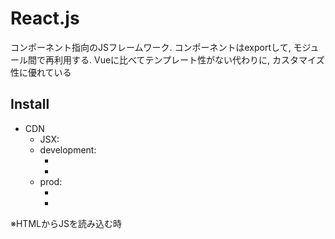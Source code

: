 
# React.js

コンポーネント指向のJSフレームワーク.
コンポーネントはexportして, モジュール間で再利用する.
Vueに比べてテンプレート性がない代わりに, カスタマイズ性に優れている

## Install

- CDN
  - JSX: <script src="https://unpkg.com/babel-standalone@6/babel.min.js"></script>
  - development: 
    - <script src="https://unpkg.com/react@17/umd/react.development.js" crossorigin></script>
    - <script src="https://unpkg.com/react-dom@17/umd/react-dom.development.js" crossorigin></script>
  - prod: 
    - <script crossorigin src="https://unpkg.com/react@17/umd/react.production.min.js"></script>
    - <script crossorigin src="https://unpkg.com/react-dom@17/umd/react-dom.production.min.js"></script>
※HTMLからJSを読み込む時<script type="text/babel">とすること

- npm
  - npm init -y
  - npm install babel-cli@6 babel-preset-react-app@3
  - npx babel --watch src --out-dir . --presets react-app/prod

## JSX(JS extension)記法

- JSXはReactObjectのメソッドである(React.createElement()と等価)
- render()の第一引数は単一タグで記載する必要がある(divタグで囲う)
- class属性はclassName属性に置換(classが予約語のため)
- 閉じタグ無しはスラッシュ要 ex: <hr />
- 変数や関数は{}で囲う
- JSXはcamelCaseで記述
- ReactDOM.render(JSX)で任意のHTMLidに挿入
- HTML内に挿入する場所をcontainerと呼ぶ

以下は等価であり, Babelでトランスコンパイルしている

```js
// JSX
const element = (
  <h1 className="greeting">
    Hello, world!
  </h1>
);

// React Object
const element = React.createElement(
  'h1',
  {className: 'greeting'},
  'Hello, world!'
);
```

## 組み込みObject

- React: {
    props: {
      Component,
      PureComponent,
    },
    methods: {
      createElement(),
      createFactory(),
    }
}
- ReactDOM: {
    methods: {
      render(),
      hydrate(),
      unmountComponentAtNode(),
      findDOMNode(),
      createPortal(),
    }
}

## React Component

ReactDOM内で再利用可能な部品群。function Componentとclass Componentがある。
※先頭は大文字にする必要がある

- Componentは分割せよ
- Component(props)において, propsの戻り値を変えてはいけない(pure)
- return ()で戻り値を設定しないと, undefinedになるので注意

```js
// function Component
function Welcome(props) {
  return <h1>Hello, {props.name}</h1>;
}

// class Component
class Welcome extends React.Component {
  render() { // 絶対に必要なメソッド
    return <h1>Hello, {this.props.name}</h1>;
  }
}
```

以下のようにして, いくらでも再利用可能

```js
function Welcome(props) {
  return <h1>Hello, {props.name}</h1>;
}

function MultiWelcome() {
  return (
    <div>
      <Welcome name="taro" />
      <Welcome name="jiro" />
      <Welcome name="hanako" />
    </div>
  )
}

ReactDOM.render(
  <MultiWelcome />,
  document.getElementById('root')
);
```

### Component state(Class Component)

function Componentで良い場合と, class Componentにしなければならない場合を分析する

function Component = props + render()
class Component = 
  function Component + state + bind() + lifeCycleMethod()

1. React.Componentクラスを継承したClassを作成する
2. render()メソッドを挟む
3. propsをthis.propsとして参照する
4. this.propsをthis.stateに書き換えある
5. constructor(props)を追加する.
6. super(props)で親クラスにpropsを渡す
7. <Component />のプロパティを削除する

- this.stateはComponent(Instance)内のlocal変数である
- propsやstateは単方向バインディングだから, 子コンポーネントにしか影響を与えない

また、propsもstateも同じ変数でありstateをpropsのように扱うことも可能だが、stateは動的(user inputが存在する)な場合にのみ使うのが良いとされている
つまり、stateは[動的, 独立, 祖先(top Component)]なものしか必要がない

以下ではまだclass Componentは完成しません

```js
// function Component
function Clock(props) {
  return (
    <div>
      <h1>Hello, world</h1>
      <h2>It is {props.date.toLocaleTimeString()}</h2>
    </div>
  );
}

function tick() {
  ReactDOM.render(
    <Clock date={new Date()} />,
    document.getElementById('root')
  );
}

setInterval(tick, 1000);

// class Component v1
class Clock extends React.Component {
  render() { // renderは必須
    return (
      <div>
        <h1>Hello, world</h1>
        <h2>It is {this.props.date.toLocaleTimeString()}</h2>
      </div>
    );
  }
}

// class Component v2
class Clock extends React.Component {
  constructor(props) {
    super(props);
    this.state = {date: new Date()}; // 初期値
  }

  render() {
    return (
      <div>
        <h1>Hello, world</h1>
        <h2>It is {this.state.date.toLocaleTimeString()}</h2>
      </div>
    )
  }
}

ReactDOM.render(
  <Clock />,
  document.getElementById('root')
);
```

### Life Cycle Method

Componentがmountあるいはunmountされた時に呼び出すメソッド. Componentのメモリリークに影響する

※setState()を利用せず, 直接this.stateを変更すると再度render()されない

```js
class Clock extends React.Component {
  constructor(props) {
    super(props);
    this.state = {date: new Date()}; // 初期化
  }

  componentDidMount() { // mount
    this.timerID = setInterval(
      () => this.tick(),
      1000
    );
  }

  componentWillUnmount() { // unmount
    clearInterval(this.timerID);
  }

  tick() {
    this.setState({ // this.stateを変えて再度render()
      date: new Date()
    });
  }

  render() {
    return (
      <div>
        <h1>Hello, world!</h1>
        <h2>It is {this.state.date.toLocaleTimeString()}.</h2>
      </div>
    );
  }
}

ReactDOM.render(
  <Clock />,
  document.getElementById('root')
);
```

## Event Handler

イベントハンドラの記法は以下のようになる

- 発火させる関数に()を付けない
- attributeはcamelCaseで表記
- 明示的にe.preventDefault()を記述する必要がある

```html
<!-- 生HTML -->
<button onclick="someFunc()">
  some func button
</button>

<!-- React -->
<button onClick={someFunc}>
  some func button
</button>
```

### How to bind

ReactではaddEventListenerを設定しない. 代わりに.bind(this)によってコンポーネントをHTML要素にbindさせる必要がある

コンポーネントメソッドはHTMLイベントにbindさせる記法は以下のように3通りある

1. constructor内でbind
2. イベントメソッドのアロー関数化
3. HTMLイベント要素内でのアロー関数化(非推奨)

```js
class Toggle extends React.Component {
  constructor(props) {
    super(props);
    this.state = {isToggleOn: true};

    // directory bind pattern
    // this.handleClick = this.handleClick.bind(this);
  }

  // handleClick = () => { // arrow func pattern
  handleClick() {
    this.setState(prevState => ({
      isToggleOn: !prevState.isToggleOn
    }));
  }

  render() {
    return (
      // <button onClick={() => this.handleClick()}> // arrow func
      <button onClick={this.handleClick}>
        {this.state.isToggleOn ? 'ON': 'OFF'}
      </button>
    )
  }
}
```

### イベントハンドラへの引数の渡し方

1. 直接bindを書く(thisが要る)
2. アロー関数としてevent変数を渡す(event変数が要る)

```html
<button onClick={this.eventHandler.bind(this, arg)}>Send arg</button>
<button onClick={(e) => this.eventHandler(arg, e)}>Send arg</button>
```

## 制御フロー

### if, else

vueでいう<v-if>, <v-else>のようなdirectiveはなく, JavaScriptの仕様を極力活用した実装方法を取る

Componentをcondition(true / false)によって使い分けるもっとも基本的な方法, すなわち親コンポーネントでラップする方法を以下に記す

```js
function True() {
  return <h2>this is true</h2>;
}

function False() {
  return <h2>this is false</h2>;
}

function Wrap(props) {
  const condition = props.condition;
  if (condition) {
    return <True />;
  } else {
    return <False />;
  }
}

ReactDOM.render(
  <Wrap condition={false} />,
  document.getElementById('root')
);
```

### class Componentでの条件分岐

function Componentと違って, conditionとComponentも変数化させる

```js
class LoginControl extends React.Component {
  constructor(props) {
    super(props);
    // HTML発火要素にbind
    this.handleLoginClick = this.handleLoginClick.bind(this);
    this.handleLogoutClick = this.handleLogoutClick.bind(this);
    // stateのinitialize
    this.state = {isLoggedIn: false};
  }

  handleLoginClick() {
    this.setState({isLoggedIn: true});
  }

  handleLogoutClick() {
    this.setState({isLoggedIn: false});
  }

  render() {
    const isLoggedIn = this.state.isLoggedIn;
    // Componentの変数化
    let button;
    if (isLoggedIn) {
      button = <LogoutButton onClick={this.handleLogoutClick} />;
    } else {
      button = <LoginButton onClick={this.handleLoginClick} />;
    }

    return (
      <div>
        <Greeting isLoggedIn={isLoggedIn} />
        {button}
      </div>
    );
  }
}

ReactDOM.render(
  <LoginControl />,
  document.getElementById('root')
);
```

### 論理演算子を用いた表現

```js
function Mailbox(props) {
  const unreadMessages = props.unreadMessages;
  return (
    <div>
      <h1>Hello</h1>
      {unreadMessages.length > 0 && // if (unreadMessages)
        <h2>you have {unreadMessages.length} unread messages</h2>
      }
    </div>
  );
}
```

### for

iterableの操作にはmap()を用いる. map(e => <div>JSX</div>)という風に記述する

```js
function NumberList(props) {
  const numbers = props.numbers;
  const listItems = numbers.map(number =>
  <li>{number}</li>
  );

  return (
    <ul>{listItems}</ul>
  );
}

const numbers = [1,2,3,4,5];
ReactDOM.render(
  <NumberList numbers={numbers} />,
  document.getElementById('root')
);
```

### list key

list要素を識別するために用いられる. 識別用途なので, keyは一意に決まるIDが良いとされる. 一意なIDが無い場合はindexを用いることもあるが非推奨である. list作成時にkeyを設定しないとWarningがでる

- keyはmapのアロー関数の戻り値に設定する

```js
const todoItems = todos.map(todo =>
  <li key={todo.id}>
    {todo.text}
  </li>
);

// index
const todoItems = todos.map((todo, index) =>
  <li key={index}>
    {todo.text}
  </li>
);
```

## Form(controlled Component)

<form>内のinput要素をすべてstateにbindさせる. stateとinputをbindさせるために全てにイベントハンドラを記述する必要がある. formに関しては[Formik](https://formik.org/)という依存ライブラリも選択肢の一つである

- inputのvalueは.target.valueで参照可能

```js
class NameForm extends React.Component {
  constructor(props) {
    super(props);
    this.state = {value: ''};

    this.handleChange = this.handleChange.bind(this);
    this.handleSubmit = this.handleSubmit.bind(this);
  }

  handleChange(event) {
    this.setState({value: event.target.value});
  }

  handleSubmit(event) {
    alert('A name was submitted: ' + this.state.value);
    event.preventDefault();
  }

  render() {
    return (
      <form onSubmit={this.handleSubmit}>
        <label>
          Name:
          <input type="text" value={this.state.value} onChange={this.handleChange} />
        </label>
        <input type="submit" value="Submit" />
      </form>
    );
  }
}

ReactDOM.render(
  <NameForm />,
  document.getElementById('root')
)
```

### textarea

```js
class EssayForm extends React.Component {
  ...

  render() {
    return (
      <form onSubmit={this.handleSubmit}>
        <label>
          Essay:
          <textarea value={this.state.value} onChange={this.handleChange} />
        </label>
        <input type="submit" value="Submit" />
      </form>
    );
  }
}
```

### select

```js
class EssayForm extends React.Component {
  ...

  render() {
    return (
      <form onSubmit={this.handleSubmit}>
        <label>
          Pick your favorite flavor:
          <select value={this.state.value} onChange={this.handleChange}>
            <option value="grapefruit">Grapefruit</option>
            <option value="lime">Lime</option>
            <option value="coconut">Coconut</option>
            <option value="mango">Mango</option>
          </select>
        </label>
        <input type="submit" value="Submit" />
      </form>
    );
  }
}
```

## stateの祖先共有(lift up)

親子コンポーネントの親にstateを設定し, stateを子の兄弟間で共有する. 子の変数はpropsとし親からstateを受け取れるようにする

- 親から子: <Component props={} />のようにpropsを渡すだけ
- 子から親: 
  - 親子両方のコンポーネントにイベントハンドラをbind
  - 親のイベントハンドラをpropsで子に渡す
    - 親のイベントハンドラprops名はonHandlerという風にする
    - 親のイベントハンドラ名はhandleEventという風にする
  - 子のイベントハンドラで親のイベントハンドラを発火させる



## Composition

親コンポーネントから子コンポーネントにJSXを渡す箱として{props.children}を設定できる

```js
function Children(props) {
  return (
    <div>
      // 親のJSXを出力する場所
      {props.children}
    </div>
  );
}

function Parent() {
  return (
    <Children>
      // as {props.children}
      <h1>まったくもってぇ！</h1>
      <p>なんでもいいよぉ！！！</p>
    </Children>
  );
}
```


